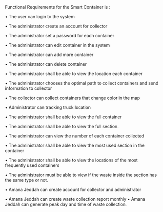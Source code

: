 Functional Requirements for the Smart Container is :

• The user can login to the system 

• The administrator create an account for collector 

• The administrator set a password for each container 

• The administrator can edit container in the system 

• The administrator can add more container

• The administrator can delete container 

• The administrator shall be able to view the location each container 

• The administrator chooses the optimal path to collect containers and send information to collector 

• The collector can collect containers that change color in the map 

• Administrator can tracking truck location 

• The administrator shall be able to view the full container 

• The administrator shall be able to view the full section. 

• The administrator can view the number of each container collected 

• The administrator shall be able to view the most used section in the container 

• The administrator shall be able to view the locations of the most frequently used containers 

• The administrator must be able to view if the waste inside the section has the same type or not.

• Amana Jeddah can create account for collector and administrator 

• Amana Jeddah can create waste collection report monthly 
• Amana Jeddah can generate peak day and time of waste collection.
